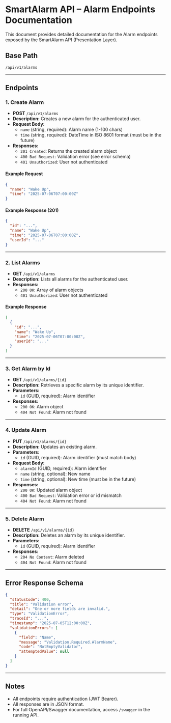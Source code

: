 # SmartAlarm API – Alarm Endpoints Documentation

This document provides detailed documentation for the Alarm endpoints exposed by the SmartAlarm API (Presentation Layer).

## Base Path

```
/api/v1/alarms
```

---

## Endpoints

### 1. Create Alarm

- **POST** `/api/v1/alarms`
- **Description:** Creates a new alarm for the authenticated user.
- **Request Body:**
  - `name` (string, required): Alarm name (1-100 chars)
  - `time` (string, required): DateTime in ISO 8601 format (must be in the future)
- **Responses:**
  - `201 Created`: Returns the created alarm object
  - `400 Bad Request`: Validation error (see error schema)
  - `401 Unauthorized`: User not authenticated

#### Example Request

```json
{
  "name": "Wake Up",
  "time": "2025-07-06T07:00:00Z"
}
```

#### Example Response (201)

```json
{
  "id": "...",
  "name": "Wake Up",
  "time": "2025-07-06T07:00:00Z",
  "userId": "..."
}
```

---

### 2. List Alarms

- **GET** `/api/v1/alarms`
- **Description:** Lists all alarms for the authenticated user.
- **Responses:**
  - `200 OK`: Array of alarm objects
  - `401 Unauthorized`: User not authenticated

#### Example Response

```json
[
  {
    "id": "...",
    "name": "Wake Up",
    "time": "2025-07-06T07:00:00Z",
    "userId": "..."
  }
]
```

---

### 3. Get Alarm by Id

- **GET** `/api/v1/alarms/{id}`
- **Description:** Retrieves a specific alarm by its unique identifier.
- **Parameters:**
  - `id` (GUID, required): Alarm identifier
- **Responses:**
  - `200 OK`: Alarm object
  - `404 Not Found`: Alarm not found

---

### 4. Update Alarm

- **PUT** `/api/v1/alarms/{id}`
- **Description:** Updates an existing alarm.
- **Parameters:**
  - `id` (GUID, required): Alarm identifier (must match body)
- **Request Body:**
  - `alarmId` (GUID, required): Alarm identifier
  - `name` (string, optional): New name
  - `time` (string, optional): New time (must be in the future)
- **Responses:**
  - `200 OK`: Updated alarm object
  - `400 Bad Request`: Validation error or id mismatch
  - `404 Not Found`: Alarm not found

---

### 5. Delete Alarm

- **DELETE** `/api/v1/alarms/{id}`
- **Description:** Deletes an alarm by its unique identifier.
- **Parameters:**
  - `id` (GUID, required): Alarm identifier
- **Responses:**
  - `204 No Content`: Alarm deleted
  - `404 Not Found`: Alarm not found

---

## Error Response Schema

```json
{
  "statusCode": 400,
  "title": "Validation error",
  "detail": "One or more fields are invalid.",
  "type": "ValidationError",
  "traceId": "...",
  "timestamp": "2025-07-05T12:00:00Z",
  "validationErrors": [
    {
      "field": "Name",
      "message": "Validation.Required.AlarmName",
      "code": "NotEmptyValidator",
      "attemptedValue": null
    }
  ]
}
```

---

## Notes

- All endpoints require authentication (JWT Bearer).
- All responses are in JSON format.
- For full OpenAPI/Swagger documentation, access `/swagger` in the running API.
